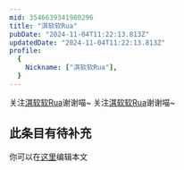 ```yaml
---
mid: 3546639341980296
title: "淇软软Rua"
pubDate: "2024-11-04T11:22:13.813Z"
updatedDate: "2024-11-04T11:22:13.813Z"
profile:
  {
    Nickname: ["淇软软Rua"],
  }
---
```


关注[淇软软Rua](https://space.bilibili.com/3546639341980296)谢谢喵~ 关注[淇软软Rua](https://space.bilibili.com/3546639341980296)谢谢喵~

## 此条目有待补充
你可以在[这里](https://github.com/Yuhanawa/VTuber.ICU/edit/master/src/content/v/淇软软Rua/index.md)编辑本文
